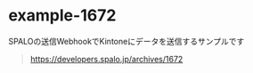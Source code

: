 # example-1672

 SPALOの送信WebhookでKintoneにデータを送信するサンプルです

> https://developers.spalo.jp/archives/1672

